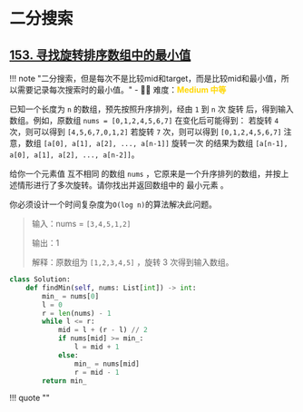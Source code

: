# 二分搜索

## [153. 寻找旋转排序数组中的最小值](https://leetcode.cn/problems/find-minimum-in-rotated-sorted-array/description/?envType=study-plan-v2&envId=top-100-liked)

<!-- 所有文件名必须是该题目的英文名 -->

!!! note "二分搜索，但是每次不是比较mid和target，而是比较mid和最小值，所以需要记录每次搜索时的最小值。"
    <!-- 这里记载考察的数据结构、算法等 -->
    - 🔑🔑 难度：<span style = "color:gold; font-weight:bold">Medium 中等 </span>

<!-- <span style = "color:gold; font-weight:bold">Medium 中等 </span> 中等 -->
<!-- <span style = "color:crisma; font-weight:bold">High 困难</span> 困难 -->
<!-- <span style = "color:Green; font-weight:bold">Easy 简单</span> 简单 -->

<!-- 题目简介 -->

已知一个长度为 `n` 的数组，预先按照升序排列，经由 `1` 到 `n` 次 旋转 后，得到输入数组。例如，原数组 `nums = [0,1,2,4,5,6,7]` 在变化后可能得到：
若旋转 `4` 次，则可以得到 `[4,5,6,7,0,1,2]`
若旋转 `7` 次，则可以得到 `[0,1,2,4,5,6,7]`
注意，数组 `[a[0], a[1], a[2], ..., a[n-1]]` 旋转一次 的结果为数组 `[a[n-1], a[0], a[1], a[2], ..., a[n-2]]`。

给你一个元素值 互不相同 的数组 `nums` ，它原来是一个升序排列的数组，并按上述情形进行了多次旋转。请你找出并返回数组中的 最小元素 。

你必须设计一个时间复杂度为` O(log n) `的算法解决此问题。


> 输入：nums = `[3,4,5,1,2]`
> 
> 输出：1
> 
> 解释：原数组为 `[1,2,3,4,5]` ，旋转 3 次得到输入数组。
> 


```python
class Solution:
    def findMin(self, nums: List[int]) -> int:
        min_ = nums[0]
        l = 0
        r = len(nums) - 1
        while l <= r:
            mid = l + (r - l) // 2
            if nums[mid] >= min_:
                l = mid + 1
            else:
                min_ = nums[mid]
                r = mid - 1
        return min_
```

!!! quote ""
